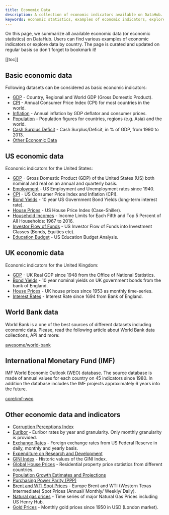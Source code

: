 ```yaml
---
title: Economic Data
description: A collection of economic indicators available on DataHub.
keywords: economic statistics, examples of economic indicators, explore data by country, basic economic indicators, US economic data, UK economic data, World Bank data
---
```


On this page, we summarize all available economic data (or economic statistics) on DataHub. Users can find various examples of economic indicators or explore data by country. The page is curated and updated on regular basis so don't forget to bookmark it!

[[toc]]

## Basic economic data

Following datasets can be considered as basic economic indicators:

* [GDP](/core/co2-ppm) - Country, Regional and World GDP (Gross Domestic Product).
* [CPI](/core/cpi) - Annual Consumer Price Index (CPI) for most countries in the world.
* [Inflation](/core/inflation) - Annual inflation by GDP deflator and consumer prices.
* [Population](/core/population) - Population figures for countries, regions (e.g. Asia) and the world.
* [Cash Surplus Deficit](/core/cash-surplus-deficit) - Cash Surplus/Deficit, in % of GDP, from 1990 to 2013.
* [Other Economic Data](#other-economic-data-and-indicators)

## US economic data

Economic indicators for the United States:

* [GDP](/core/gdp-us) - Gross Domestic Product (GDP) of the United States (US) both nominal and real on an annual and quarterly basis.
* [Employment](/core/employment-us) - US Employment and Unemployment rates since 1940.
* [CPI](/core/cpi-us) - US Consumer Price Index and Inflation (CPI).
* [Bond Yields](/core/bond-yields-us-10y) - 10 year US Government Bond Yields (long-term interest rate).
* [House Prices](/core/house-prices-us) - US House Price Index (Case-Shiller).
* [Household Incomes](/core/household-income-us-historical) - Income Limits for Each Fifth and Top 5 Percent of All Households: 1967 to 2016.
* [Investor Flow of Funds](/core/investor-flow-of-funds-us) - US Investor Flow of Funds into Investment Classes (Bonds, Equities etc).
* [Education Budget](/core/usa-education-budget-analysis) - US Education Budget Analysis.

## UK economic data

Economic indicators for the United Kingdom:

* [GDP](/core/gdp-uk) - UK Real GDP since 1948 from the Office of National Statistics.
* [Bond Yields](/core/bond-yields-uk-10y) - 10 year nominal yields on UK government bonds from the bank of England.
* [House Prices](/core/house-prices-uk) - UK house prices since 1953 as monthly time-series.
* [Interest Rates](/core/interest-rates-gb) - Interest Rate since 1694 from Bank of England.

## World Bank data

World Bank is a one of the best sources of different datasets including economic data. Please, read the following article about World Bank data collections, API and more:

[awesome/world-bank](/awesome/world-bank)

## International Monetary Fund (IMF)

IMF World Economic Outlook (WEO) database. The source database is made of annual values for each country on 45 indicators since 1980. In addition the database includes the IMF projects approximately 6 years into the future.

[core/imf-weo](/core/imf-weo)

## Other economic data and indicators

* [Corruption Perceptions Index](/core/corruption-perceptions-index)
* [Euribor](/core/euribor) - Euribor rates by year and granularity. Only monthly granularity is provided.
* [Exchange Rates](/core/exchange-rates) - Foreign exchange rates from US Federal Reserve in daily, monthly and yearly basis.
* [Expenditure on Research and Development](/core/expenditure-on-research-and-development)
* [GINI Index](/core/gini-index) - Historic values of the GINI Index.
* [Global House Prices](/core/house-prices-global) - Residential property price statistics from different countries.
* [Population Growth Estimates and Projections](/core/population-growth-estimates-and-projections)
* [Purchasing Power Parity (PPP)](/core/ppp)
* [Brent and WTI Spot Prices](/core/oil-prices) - Europe Brent and WTI (Western Texas Intermediate) Spot Prices (Annual/ Monthly/ Weekly/ Daily).
* [Natural gas prices](/core/natural-gas) - Time series of major Natural Gas Prices including US Henry Hub.
* [Gold Prices](/core/gold-prices) - Monthly gold prices since 1950 in USD (London market).
